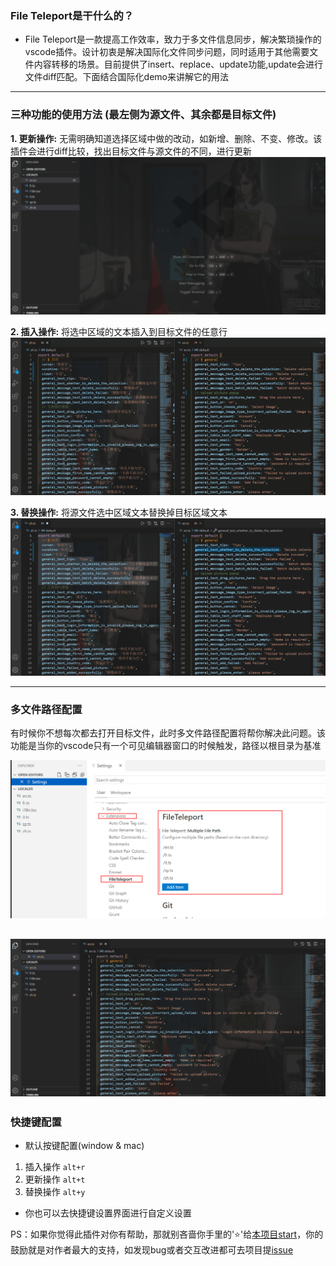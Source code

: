 ### **File Teleport是干什么的？**

- File Teleport是一款提高工作效率，致力于多文件信息同步，解决繁琐操作的vscode插件。设计初衷是解决国际化文件同步问题，同时适用于其他需要文件内容转移的场景。目前提供了insert、replace、update功能,update会进行文件diff匹配。下面结合国际化demo来讲解它的用法

--- 

### **三种功能的使用方法  (最左侧为源文件、其余都是目标文件)**

**1. 更新操作:** 无需明确知道选择区域中做的改动，如新增、删除、不变、修改。该插件会进行diff比较，找出目标文件与源文件的不同，进行更新<br/>
![update-demo](./images/update-demo.gif)

**2. 插入操作:** 将选中区域的文本插入到目标文件的任意行<br/>
![insert-demo](./images/insert-demo.gif)

**3. 替换操作:** 将源文件选中区域文本替换掉目标区域文本<br/>
![replace-demo](./images/replace-demo.gif)

----

### **多文件路径配置**
 有时候你不想每次都去打开目标文件，此时多文件路径配置将帮你解决此问题。该功能是当你的vscode只有一个可见编辑器窗口的时候触发，路径以根目录为基准

![multiple-file](./images/multiple-file.png)

![multiple-file-demo](./images/multiple-file-demo.gif)
---
### **快捷键配置**
- 默认按键配置(window & mac)
1. 插入操作 `alt+r`
2. 更新操作 `alt+t`
3. 替换操作 `alt+y`

- 你也可以去快捷键设置界面进行自定义设置

PS：如果你觉得此插件对你有帮助，那就别吝啬你手里的'⭐'给[本项目start](https://github.com/AKclown/file-teleport)，你的鼓励就是对作者最大的支持，如发现bug或者交互改进都可去项目提[issue](https://github.com/AKclown/file-teleport/issues)